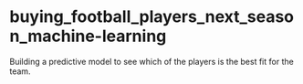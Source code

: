# buying_football_players_next_season_machine-learning

Building a predictive model to see which of the players is the best fit for the team.

